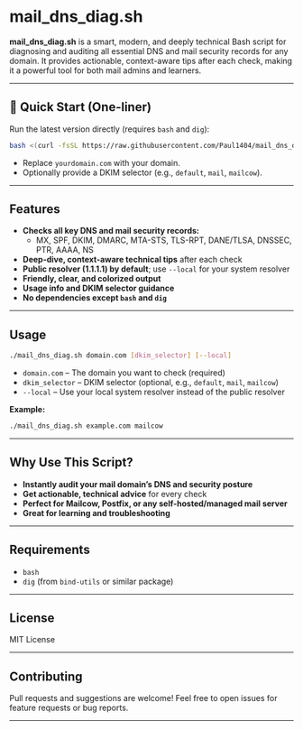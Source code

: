 # mail_dns_diag.sh

**mail_dns_diag.sh** is a smart, modern, and deeply technical Bash script for diagnosing and auditing all essential DNS and mail security records for any domain.
It provides actionable, context-aware tips after each check, making it a powerful tool for both mail admins and learners.

---

## 🚀 Quick Start (One-liner)

Run the latest version directly (requires `bash` and `dig`):

```bash
bash <(curl -fsSL https://raw.githubusercontent.com/Paul1404/mail_dns_diag.sh/refs/heads/main/mail_dns_diag.sh) yourdomain.com [dkim_selector]
```

- Replace `yourdomain.com` with your domain.
- Optionally provide a DKIM selector (e.g., `default`, `mail`, `mailcow`).

---

## Features

- **Checks all key DNS and mail security records:**
  - MX, SPF, DKIM, DMARC, MTA-STS, TLS-RPT, DANE/TLSA, DNSSEC, PTR, AAAA, NS
- **Deep-dive, context-aware technical tips** after each check
- **Public resolver (1.1.1.1) by default**; use `--local` for your system resolver
- **Friendly, clear, and colorized output**
- **Usage info and DKIM selector guidance**
- **No dependencies except `bash` and `dig`**

---

## Usage

```bash
./mail_dns_diag.sh domain.com [dkim_selector] [--local]
```

- `domain.com` – The domain you want to check (required)
- `dkim_selector` – DKIM selector (optional, e.g., `default`, `mail`, `mailcow`)
- `--local` – Use your local system resolver instead of the public resolver

**Example:**

```bash
./mail_dns_diag.sh example.com mailcow
```

---

## Why Use This Script?

- **Instantly audit your mail domain’s DNS and security posture**
- **Get actionable, technical advice** for every check
- **Perfect for Mailcow, Postfix, or any self-hosted/managed mail server**
- **Great for learning and troubleshooting**

---

## Requirements

- `bash`
- `dig` (from `bind-utils` or similar package)

---

## License

MIT License

---

## Contributing

Pull requests and suggestions are welcome!
Feel free to open issues for feature requests or bug reports.

---